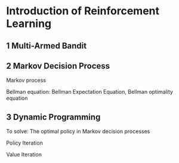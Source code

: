 # Introduction of Reinforcement Learning

## 1 Multi-Armed Bandit

## 2 Markov Decision Process

Markov process

Bellman equation: Bellman Expectation Equation, Bellman optimality equation

## 3 Dynamic Programming

To solve: The optimal policy in Markov decision processes

Policy Iteration

Value Iteration
